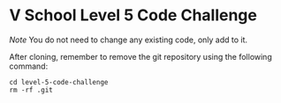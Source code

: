 # V School Level 5 Code Challenge

*Note*
You do not need to change any existing code, only add to it.

After cloning, remember to remove the git repository using the following command: 

```
cd level-5-code-challenge
rm -rf .git
```